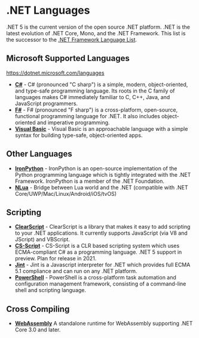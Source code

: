 # .NET Languages
.NET 5 is the current version of the open source .NET platform.  .NET is the latest evolution of .NET Core, Mono, and the .NET Framework.  This list is the successor to the [.NET Framework Language List](https://github.com/dotnetpowered/dotnet-framework-languages).

## Microsoft Supported Languages
https://dotnet.microsoft.com/languages

* [**C#**](https://docs.microsoft.com/en-us/dotnet/csharp/) - C# (pronounced "C sharp") is a simple, modern, object-oriented, and type-safe programming language. Its roots in the C family of languages makes C# immediately familiar to C, C++, Java, and JavaScript programmers.
* [**F#**](https://dotnet.microsoft.com/languages/fsharp) - F# (pronounced "F sharp") is a cross-platform, open-source, functional programming language for .NET. It also includes object-oriented and imperative programming.
* [**Visual Basic**](https://docs.microsoft.com/en-us/dotnet/visual-basic/) - Visual Basic is an approachable language with a simple syntax for building type-safe, object-oriented apps.

## Other Languages

* [**IronPython**](https://ironpython.net) - IronPython is an open-source implementation of the Python programming language which is tightly integrated with the .NET Framework. IronPython is a member of the .NET Foundation.
* [**NLua**](http://nlua.org) - Bridge between Lua world and the .NET (compatible with .NET Core/UWP/Mac/Linux/Android/iOS/tvOS)

## Scripting

* [**ClearScript**](https://github.com/Microsoft/ClearScript) - ClearScript is a library that makes it easy to add scripting to your .NET applications. It currently supports JavaScript (via V8 and JScript) and VBScript.
* [**CS-Script**](https://github.com/oleg-shilo/cs-script) - CS-Script is a CLR based scripting system which uses ECMA-compliant C# as a programming language.  .NET 5 support in preview. Plan for release in 2021.
* [**Jint**](https://github.com/sebastienros/jint) - Jint is a Javascript interpreter for .NET which provides full ECMA 5.1 compliance and can run on any .NET platform.
* [**PowerShell**](https://docs.microsoft.com/en-us/powershell/scripting/overview) - PowerShell is a cross-platform task automation and configuration management framework, consisting of a command-line shell and scripting language.

## Cross Compiling

* [**WebAssembly**](https://docs.wasmtime.dev/lang-dotnet.html)
A standalone runtime for WebAssembly supporting .NET Core 3.0 and later.

